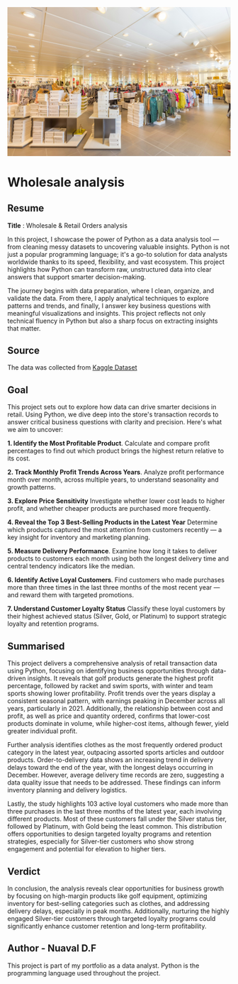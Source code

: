 ![Retail Store](https://github.com/valfadillah/Wholesale-analysis/blob/main/alexander-fae-GMGdhtYeROY-unsplash.jpg)
# Wholesale analysis

## Resume
**Title** : Wholesale & Retail Orders analysis

In this project, I showcase the power of Python as a data analysis tool — from cleaning messy datasets to uncovering valuable insights. 
Python is not just a popular programming language; it's a go-to solution for data analysts worldwide thanks to its speed, flexibility, and vast ecosystem. 
This project highlights how Python can transform raw, unstructured data into clear answers that support smarter decision-making.

The journey begins with data preparation, where I clean, organize, and validate the data. 
From there, I apply analytical techniques to explore patterns and trends, and finally, I answer key business questions with meaningful visualizations and insights. 
This project reflects not only technical fluency in Python but also a sharp focus on extracting insights that matter.

## Source
The data was collected from [Kaggle Dataset](https://www.kaggle.com/datasets/gabrielsantello/wholesale-and-retail-orders-dataset)

## Goal
This project sets out to explore how data can drive smarter decisions in retail. 
Using Python, we dive deep into the store's transaction records to answer critical business questions with clarity and precision. Here's what we aim to uncover:

**1. Identify the Most Profitable Product**.
Calculate and compare profit percentages to find out which product brings the highest return relative to its cost.

**2. Track Monthly Profit Trends Across Years**.
Analyze profit performance month over month, across multiple years, to understand seasonality and growth patterns.

**3. Explore Price Sensitivity**
Investigate whether lower cost leads to higher profit, and whether cheaper products are purchased more frequently.

**4. Reveal the Top 3 Best-Selling Products in the Latest Year**
Determine which products captured the most attention from customers recently — a key insight for inventory and marketing planning.

**5. Measure Delivery Performance**.
Examine how long it takes to deliver products to customers each month using both the longest delivery time and central tendency indicators like the median.

**6. Identify Active Loyal Customers**.
Find customers who made purchases more than three times in the last three months of the most recent year — and reward them with targeted promotions.

**7. Understand Customer Loyalty Status**
Classify these loyal customers by their highest achieved status (Silver, Gold, or Platinum) to support strategic loyalty and retention programs.


## Summarised
This project delivers a comprehensive analysis of retail transaction data using Python, focusing on identifying business opportunities through data-driven insights. 
It reveals that golf products generate the highest profit percentage, followed by racket and swim sports, with winter and team sports showing lower profitability. 
Profit trends over the years display a consistent seasonal pattern, with earnings peaking in December across all years, particularly in 2021.
Additionally, the relationship between cost and profit, as well as price and quantity ordered, confirms that lower-cost products dominate in volume, while higher-cost items, although fewer, yield greater individual profit.

Further analysis identifies clothes as the most frequently ordered product category in the latest year, outpacing assorted sports articles and outdoor products. 
Order-to-delivery data shows an increasing trend in delivery delays toward the end of the year, with the longest delays occurring in December. 
However, average delivery time records are zero, suggesting a data quality issue that needs to be addressed. 
These findings can inform inventory planning and delivery logistics.

Lastly, the study highlights 103 active loyal customers who made more than three purchases in the last three months of the latest year, each involving different products. 
Most of these customers fall under the Silver status tier, followed by Platinum, with Gold being the least common. 
This distribution offers opportunities to design targeted loyalty programs and retention strategies, especially for Silver-tier customers who show strong engagement and potential for elevation to higher tiers.

## Verdict 
In conclusion, the analysis reveals clear opportunities for business growth by focusing on high-margin products like golf equipment, optimizing inventory for best-selling categories such as clothes, and addressing delivery delays, especially in peak months. 
Additionally, nurturing the highly engaged Silver-tier customers through targeted loyalty programs could significantly enhance customer retention and long-term profitability.

## Author - Nuaval D.F
This project is part of my portfolio as a data analyst. Python is the programming language used throughout the project. 
